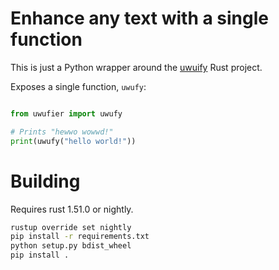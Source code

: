 # Enhance any text with a single function

This is just a Python wrapper around the [uwuify](https://github.com/Daniel-Liu-c0deb0t/uwu/) Rust project.

Exposes a single function, `uwufy`:

```python

from uwufier import uwufy

# Prints "hewwo wowwd!"
print(uwufy("hello world!"))
```

# Building

Requires rust 1.51.0 or nightly. 

```bash
rustup override set nightly
pip install -r requirements.txt
python setup.py bdist_wheel
pip install .
```
